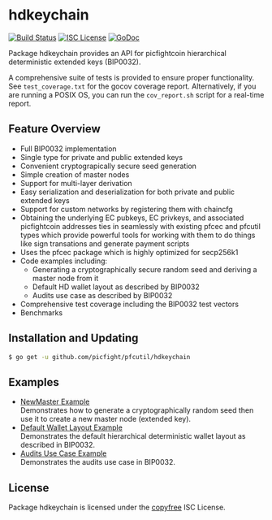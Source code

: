 hdkeychain
==========

[![Build Status](http://img.shields.io/travis/picfight/pfcutil.svg)](https://travis-ci.org/picfight/pfcutil)
[![ISC License](http://img.shields.io/badge/license-ISC-blue.svg)](http://copyfree.org)
[![GoDoc](http://img.shields.io/badge/godoc-reference-blue.svg)](http://godoc.org/github.com/picfight/pfcutil/hdkeychain)

Package hdkeychain provides an API for picfightcoin hierarchical deterministic
extended keys (BIP0032).

A comprehensive suite of tests is provided to ensure proper functionality.  See
`test_coverage.txt` for the gocov coverage report.  Alternatively, if you are
running a POSIX OS, you can run the `cov_report.sh` script for a real-time
report.

## Feature Overview

- Full BIP0032 implementation
- Single type for private and public extended keys
- Convenient cryptograpically secure seed generation
- Simple creation of master nodes
- Support for multi-layer derivation
- Easy serialization and deserialization for both private and public extended
  keys
- Support for custom networks by registering them with chaincfg
- Obtaining the underlying EC pubkeys, EC privkeys, and associated picfightcoin
  addresses ties in seamlessly with existing pfcec and pfcutil types which
  provide powerful tools for working with them to do things like sign
  transations and generate payment scripts
- Uses the pfcec package which is highly optimized for secp256k1
- Code examples including:
  - Generating a cryptographically secure random seed and deriving a
    master node from it
  - Default HD wallet layout as described by BIP0032
  - Audits use case as described by BIP0032
- Comprehensive test coverage including the BIP0032 test vectors
- Benchmarks

## Installation and Updating

```bash
$ go get -u github.com/picfight/pfcutil/hdkeychain
```

## Examples

* [NewMaster Example](http://godoc.org/github.com/picfight/pfcutil/hdkeychain#example-NewMaster)  
  Demonstrates how to generate a cryptographically random seed then use it to
  create a new master node (extended key).
* [Default Wallet Layout Example](http://godoc.org/github.com/picfight/pfcutil/hdkeychain#example-package--DefaultWalletLayout)  
  Demonstrates the default hierarchical deterministic wallet layout as described
  in BIP0032.
* [Audits Use Case Example](http://godoc.org/github.com/picfight/pfcutil/hdkeychain#example-package--Audits)  
  Demonstrates the audits use case in BIP0032.

## License

Package hdkeychain is licensed under the [copyfree](http://copyfree.org) ISC
License.
